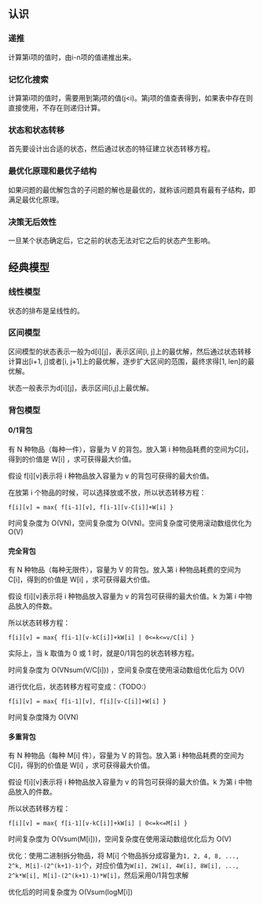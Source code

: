 ## 认识
### 递推
计算第i项的值时，由i-n项的值递推出来。

### 记忆化搜索
计算第i项的值时，需要用到第j项的值(j\<i)。第j项的值查表得到，如果表中存在则直接使用，不存在则递归计算。

### 状态和状态转移
首先要设计出合适的状态，然后通过状态的特征建立状态转移方程。

### 最优化原理和最优子结构
如果问题的最优解包含的子问题的解也是最优的，就称该问题具有最有子结构，即满足最优化原理。

### 决策无后效性
一旦某个状态确定后，它之前的状态无法对它之后的状态产生影响。

## 经典模型
### 线性模型
状态的排布是呈线性的。

### 区间模型
区间模型的状态表示一般为d[i][j]，表示区间[i, j]上的最优解，然后通过状态转移计算出[i+1, j]或者[i, j+1]上的最优解，逐步扩大区间的范围，最终求得[1, len]的最优解。

状态一般表示为d[i][j]，表示区间[i,j]上最优解。

### 背包模型

#### 0/1背包
有 N 种物品（每种一件），容量为 V 的背包。放入第 i 种物品耗费的空间为C[i]，得到的价值是 W[i] ，求可获得最大价值。

假设 f[i][v]表示将 i 种物品放入容量为 v 的背包可获得的最大价值。

在放第 i 个物品的时候，可以选择放或不放，所以状态转移方程：
````
f[i][v] = max{ f[i-1][v], f[i-1][v-C[i]]+W[i] }
````

时间复杂度为 O(VN)，空间复杂度为 O(VN)。空间复杂度可使用滚动数组优化为 O(V)

#### 完全背包
有 N 种物品（每种无限件），容量为 V 的背包。放入第 i 种物品耗费的空间为C[i]，得到的价值是 W[i] ，求可获得最大价值。

假设 f[i][v]表示将 i 种物品放入容量为 v 的背包可获得的最大价值。k 为第 i 中物品放入的件数。

所以状态转移方程：
````
f[i][v] = max{ f[i-1][v-kC[i]]+kW[i] | 0<=k<=v/C[i] }
````

实际上，当 k 取值为 0 或 1 时，就是0/1背包的状态转移方程。

时间复杂度为 O(VNsum(V/C[i])) ，空间复杂度在使用滚动数组优化后为 O(V)

进行优化后，状态转移方程可变成：（TODO:）
````
f[i][v] = max{ f[i-1][v], f[i][v-C[i]]+W[i] }
````

时间复杂度降为 O(VN)

#### 多重背包
有 N 种物品（每种 M[i] 件），容量为 V 的背包。放入第 i 种物品耗费的空间为C[i]，得到的价值是 W[i] ，求可获得最大价值。

假设 f[i][v]表示将 i 种物品放入容量为 v 的背包可获得的最大价值。k 为第 i 中物品放入的件数。

所以状态转移方程：
````
f[i][v] = max{ f[i-1][v-kC[i]]+kW[i] | 0<=k<=M[i] }
````

时间复杂度为 O(Vsum(M[i]))，空间复杂度在使用滚动数组优化后为 O(V)

优化：使用二进制拆分物品，将 M[i] 个物品拆分成容量为````1, 2, 4, 8, ..., 2^k, M[i]-(2^(k+1)-1)````个，对应价值为````W[i], 2W[i], 4W[i], 8W[i], ..., 2^k*W[i], M[i]-(2^(k+1)-1)*W[i]````，然后采用0/1背包求解

优化后的时间复杂度为 O(Vsum(logM[i])


